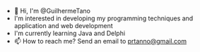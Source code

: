 - 👋 Hi, I'm @GuilhermeTano
- I'm interested in developing my programming techniques and application and web development
- I'm currently learning Java and Delphi
- 📫 How to reach me? Send an email to prtanno@gmail.com
<!---
GuilhermeTano/GuilhermeTano is a ✨ special ✨ repository because its `README.md` (this file) appears on your GitHub profile.
You can click the Preview link to take a look at your changes.
--->
